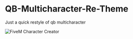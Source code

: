 # QB-Multicharacter-Re-Theme

Just a quick restyle of qb multicharacter

![FiveM Character Creator](https://i.imgur.com/fkIyoFL.png)




